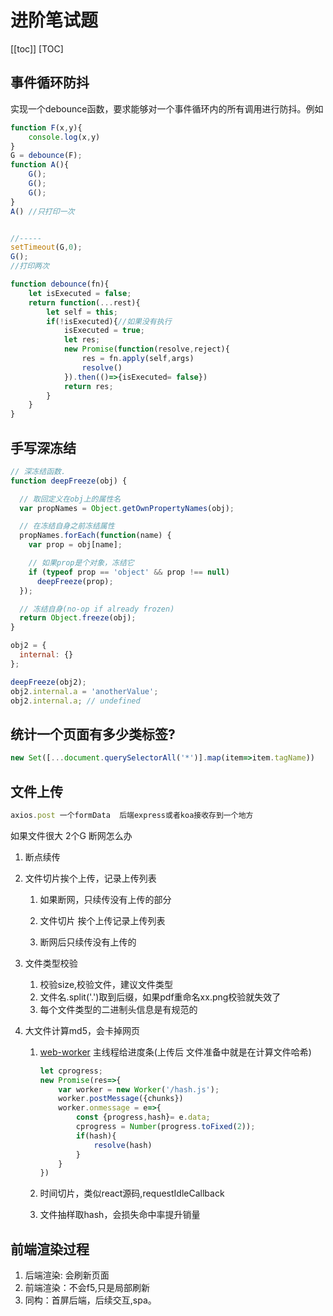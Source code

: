 # 进阶笔试题
[[toc]]
[TOC]
## 事件循环防抖

实现一个debounce函数，要求能够对一个事件循环内的所有调用进行防抖。例如

````js
function F(x,y){
    console.log(x,y)
}
G = debounce(F);
function A(){
    G();
    G();
    G();
}
A() //只打印一次


//-----
setTimeout(G,0);
G();
//打印两次

````

```js
function debounce(fn){
    let isExecuted = false;
    return function(...rest){
        let self = this;
        if(!isExecuted){//如果没有执行
            isExecuted = true;
            let res;
            new Promise(function(resolve,reject){
                res = fn.apply(self,args) 
                resolve()
            }).then(()=>{isExecuted= false})
            return res;
        }
    }
}
```

## 手写深冻结

```js
// 深冻结函数.
function deepFreeze(obj) {

  // 取回定义在obj上的属性名
  var propNames = Object.getOwnPropertyNames(obj);

  // 在冻结自身之前冻结属性
  propNames.forEach(function(name) {
    var prop = obj[name];

    // 如果prop是个对象，冻结它
    if (typeof prop == 'object' && prop !== null)
      deepFreeze(prop);
  });

  // 冻结自身(no-op if already frozen)
  return Object.freeze(obj);
}

obj2 = {
  internal: {}
};

deepFreeze(obj2);
obj2.internal.a = 'anotherValue';
obj2.internal.a; // undefined
```

## 统计一个页面有多少类标签?

```js
new Set([...document.querySelectorAll('*')].map(item=>item.tagName))
```

## 文件上传

```js
axios.post 一个formData  后端express或者koa接收存到一个地方
```

如果文件很大 2个G 断网怎么办

1. 断点续传

2. 文件切片挨个上传，记录上传列表

   1. 如果断网，只续传没有上传的部分

   2. 文件切片 挨个上传记录上传列表
   3. 断网后只续传没有上传的

3. 文件类型校验

   1. 校验size,校验文件，建议文件类型
   2. 文件名.split('.')取到后缀，如果pdf重命名xx.png校验就失效了
   3. 每个文件类型的二进制头信息是有规范的

4. 大文件计算md5，会卡掉网页

   1. [web-worker](http://www.ruanyifeng.com/blog/2018/07/web-worker.html)  主线程给进度条(上传后 文件准备中就是在计算文件哈希)

      ```js
      let cprogress;
      new Promise(res=>{
          var worker = new Worker('/hash.js');
          worker.postMessage({chunks})
          worker.onmessage = e=>{
              const {progress,hash}= e.data;
              cprogress = Number(progress.toFixed(2));
              if(hash){
                  resolve(hash)
              }
          }
      })
      ```

      

   2. 时间切片，类似react源码,requestIdleCallback

   3. 文件抽样取hash，会损失命中率提升销量

## 前端渲染过程

1. 后端渲染: 会刷新页面
2. 前端渲染：不会f5,只是局部刷新
3. 同构：首屏后端，后续交互,spa。                                                                                                                    